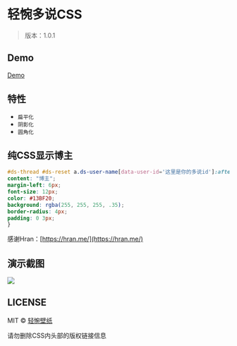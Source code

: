 # 轻惋多说CSS
> 版本：1.0.1

## Demo
[Demo](https://bizhi.chainwon.com/?pn=19)

## 特性

+ `扁平化`
+ `阴影化`
+ `圆角化`

## 纯CSS显示博主

```CSS
#ds-thread #ds-reset a.ds-user-name[data-user-id='这里是你的多说id']:after {
content: "博主";
margin-left: 6px;
font-size: 12px;
color: #13BF20;
background: rgba(255, 255, 255, .35);
border-radius: 4px;
padding: 0 3px;
}
```

感谢Hran：[https://hran.me/](https://hran.me/)

## 演示截图

<img src="https://raw.githubusercontent.com/chainwon/duoshuo/gh-pages/Demo.png">

## LICENSE

MIT © [轻惋壁纸](https://bizhi.chainwon.com)

请勿删除CSS内头部的版权链接信息
